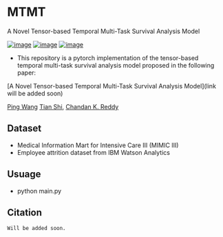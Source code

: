 # MTMT
A Novel Tensor-based Temporal Multi-Task Survival Analysis Model

[![image](https://img.shields.io/badge/Made%20with-Python-1f425f.svg)](https://www.python.org/)
[![image](https://img.shields.io/pypi/l/ansicolortags.svg)](https://github.com/wangpinggl/MTMT/blob/master/LICENSE)
[![image](https://img.shields.io/github/contributors/Naereen/StrapDown.js.svg)](https://github.com/wangpinggl/MTMT/graphs/contributors)

- This repository is a pytorch implementation of the tensor-based temporal multi-task survival analysis model proposed in the following paper:

[A Novel Tensor-based Temporal Multi-Task Survival Analysis Model](link will be added soon)

[Ping Wang](https://github.com/wangpinggl)
[Tian Shi](https://github.com/tshi04), 
[Chandan K. Reddy](http://people.cs.vt.edu/~reddy/)

## Dataset
- Medical Information Mart for Intensive Care III (MIMIC III)
- Employee attrition  dataset  from  IBM  Watson  Analytics 

## Usuage

- python main.py 


## Citation

```
Will be added soon.
```

